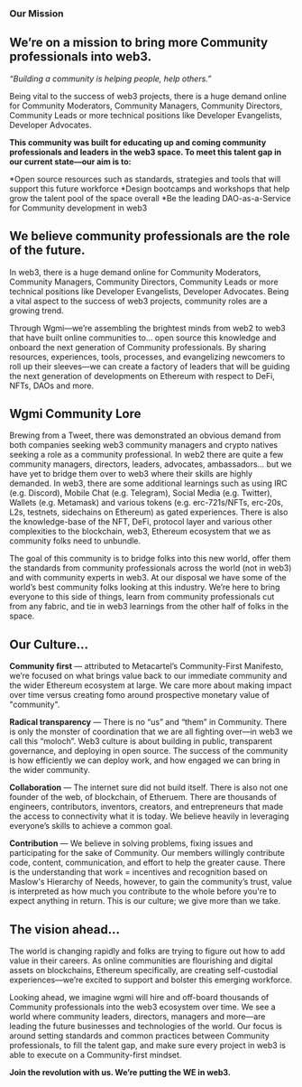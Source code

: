 ### Our Mission 

## We’re on a mission to bring more Community professionals into web3.

*“Building a community is helping people, help others.”*

Being vital to the success of web3 projects, there is a huge demand online for Community Moderators, Community Managers, Community Directors, Community Leads or more technical positions like Developer Evangelists, Developer Advocates.

**This community was built for educating up and coming community professionals and leaders in the web3 space. To meet this talent gap in our current state—our aim is to:** 
  
*Open source resources such as standards, strategies and tools that will support this future workforce
*Design bootcamps and workshops that help grow the talent pool of the space overall
*Be the leading DAO-as-a-Service for Community development in web3

## We believe community professionals are the role of the future.

In web3, there is a huge demand online for Community Moderators, Community Managers, Community Directors, Community Leads or more technical positions like Developer Evangelists, Developer Advocates. Being a vital aspect to the success of web3 projects, community roles are a growing trend.

Through Wgmi—we’re assembling the brightest minds from web2 to web3 that have built online communities to… open source this knowledge and onboard the next generation of Community professionals. By sharing resources, experiences, tools, processes, and evangelizing newcomers to roll up their sleeves—we can create a factory of leaders that will be guiding the next generation of developments on Ethereum with respect to DeFi, NFTs, DAOs and more.

## Wgmi Community Lore

Brewing from a Tweet, there was demonstrated an obvious demand from both companies seeking web3 community managers and crypto natives seeking a role as a community professional. In web2 there are quite a few community managers, directors, leaders, advocates, ambassadors… but we have yet to bridge them over to web3 where their skills are highly demanded. In web3, there are some additional learnings such as using IRC (e.g. Discord), Mobile Chat (e.g. Telegram), Social Media (e.g. Twitter), Wallets (e.g. Metamask) and various tokens (e.g. erc-721s/NFTs, erc-20s, L2s, testnets, sidechains on Ethereum) as gated experiences. There is also the knowledge-base of the NFT, DeFi, protocol layer and various other complexities to the blockchain, web3, Ethereum ecosystem that we as community folks need to unbundle.

The goal of this community is to bridge folks into this new world, offer them the standards from community professionals across the world (not in web3) and with community experts in web3. At our disposal we have some of the world’s best community folks looking at this industry. We’re here to bring everyone to this side of things, learn from community professionals cut from any fabric, and tie in web3 learnings from the other half of folks in the space.

## Our Culture…

**Community first** — attributed to Metacartel’s Community-First Manifesto, we’re focused on what brings value back to our immediate community and the wider Ethereum ecosystem at large. We care more about making impact over time versus creating fomo around prospective monetary value of "community".

**Radical transparency** — There is no “us” and “them” in Community. There is only the monster of coordination that we are all fighting over—in web3 we call this “moloch”. Web3 culture is about building in public, transparent governance, and deploying in open source. The success of the community is how efficiently we can deploy work, and how engaged we can bring in the wider community.

**Collaboration** — The internet sure did not build itself. There is also not one founder of the web, of blockchain, of Etheruem. There are thousands of engineers, contributors, inventors, creators, and entrepreneurs that made the access to connectivity what it is today. We believe heavily in leveraging everyone’s skills to achieve a common goal.

**Contribution** — We believe in solving problems, fixing issues and participating for the sake of Community. Our members willingly contribute code, content, communication, and effort to help the greater cause. There is the understanding that work = incentives and recognition based on Maslow's Hierarchy of Needs, however, to gain the community’s trust, value is interpreted as how much you contribute to the whole before you're to expect anything in return. This is our culture; we give more than we take.

## The vision ahead…

The world is changing rapidly and folks are trying to figure out how to add value in their careers. As online communities are flourishing and digital assets on blockchains, Ethereum specifically, are creating self-custodial experiences—we’re excited to support and bolster this emerging workforce.

Looking ahead, we imagine wgmi will hire and off-board thousands of Community professionals into the web3 ecosystem over time. We see a world where community leaders, directors, managers and more—are leading the future businesses and technologies of the world.
Our focus is around setting standards and common practices between Community professionals, to fill the talent gap, and make sure every project in web3 is able to execute on a Community-first mindset.

**Join the revolution with us. We’re putting the WE in web3.**